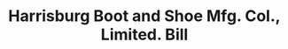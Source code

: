 ---
doi: 10.7916/D8R22CHK
date_other: '1902'
date_other_textual: '1902'
form: printed ephemera
genre:
- Invoices
name:
- Harrisburg Boot and Shoe Mfg. Col., Limited
object_in_context_url: https://biggert.cul.columbia.edu/items/view/ave_biggert_01695
subject_hierarchical_geographic:
- Harrisburg, Pennsylvania, United States
subject_name:
- Harrisburg Boot and Shoe Mfg. Col., Limited
title: Harrisburg Boot and Shoe Mfg. Col., Limited. Bill
sort_title: Harrisburg Boot and Shoe Mfg. Col., Limited. Bill
call_number: ave_biggert_01695
coordinates:
- 40.26972222222222,-76.87555555555555
pid: ave_biggert_01695
identifiers: ave_biggert_01695
thumbnail: https://derivativo-2.library.columbia.edu/iiif/2/ldpd:490707/full/!256,256/0/native.jpg
permalink: /biggert/ave_biggert_01695/
layout: iiif-image-page
---